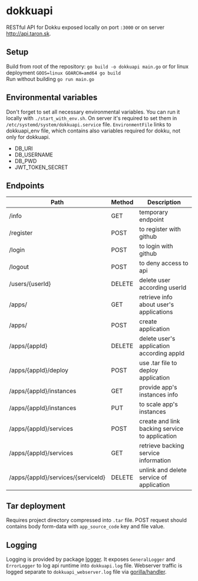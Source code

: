 # dokkuapi
RESTful API for Dokku exposed locally on port `:3000` or on server http://api.taron.sk.

## Setup
Build from root of the repository: `go build -o dokkuapi main.go` or for linux deployment `GOOS=linux GOARCH=amd64 go build`\
Run without building `go run main.go`

## Environmental variables
Don't forget to set all necessary environmental variables. You can run it locally with `./start_with_env.sh`. On server it's required to set them in `/etc/systemd/system/dokkuapi.service` file. `EnvironmentFile` links to dokkuapi_env file, which contains also variables required for dokku, not only for dokkuapi.
* DB_URI
* DB_USERNAME
* DB_PWD
* JWT_TOKEN_SECRET

## Endpoints
|Path|Method|Description|
|----|------|-----------|
|/info|GET|temporary endpoint|
|/register|POST|to register with github|
|/login|POST|to login with github|
|/logout|POST|to deny access to api|
|/users/{userId}|DELETE|delete user according userId|
|/apps/|GET|retrieve info about user's applications|
|/apps/|POST|create application|
|/apps/{appId}|DELETE|delete user's application according appId|
|/apps/{appId}/deploy|POST|use .tar file to deploy application|
|/apps/{appId}/instances|GET|provide app's instances info|
|/apps/{appId}/instances|PUT|to scale app's instances|
|/apps/{appId}/services|POST|create and link backing service to application|
|/apps/{appId}/services|GET|retrieve backing service information|
|/apps/{appId}/services/{serviceId}|DELETE|unlink and delete service of application|

## Tar deployment
Requires project directory compressed into `.tar` file. POST request should contains body form-data with `app_source_code` key and file value.

## Logging
Logging is provided by package [logger](github.com/ondro2208/dokkuapi/logger). It exposes `GeneralLogger` and `ErrorLogger` to log api runtime into `dokkuapi.log` file. Webserver traffic is logged separate to `dokkuapi_webserver.log` file via [gorilla/handler](https://github.com/gorilla/handlers).
